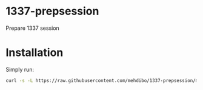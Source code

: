# 1337-prepsession
Prepare 1337 session

# Installation
Simply run:
```sh
curl -s -L https://raw.githubusercontent.com/mehdibo/1337-prepsession/master/install.sh | zsh
```